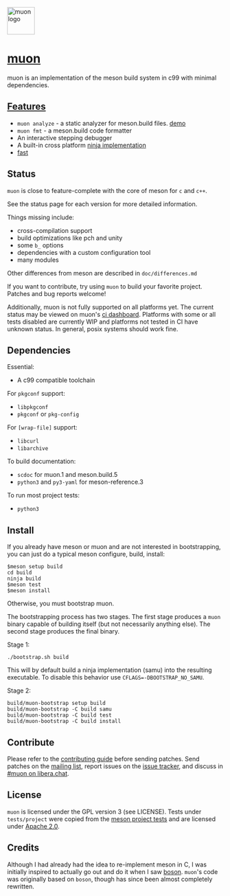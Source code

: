 <!--
SPDX-FileCopyrightText: Stone Tickle <lattis@mochiro.moe>
SPDX-FileCopyrightText: Simon Zeni <simon@bl4ckb0ne.ca>
SPDX-FileCopyrightText: Andrea Pappacoda <andrea@pappacoda.it>
SPDX-License-Identifier: GPL-3.0-only
-->

<img src="https://muon.build/muon_logo.svg" alt="muon logo" height=64 />

# [muon]

muon is an implementation of the meson build system in c99 with minimal
dependencies.

## [Features]

- `muon analyze` - a static analyzer for meson.build files.  [demo]
- `muon fmt` - a meson.build code formatter
- An interactive stepping debugger
- A built-in cross platform [ninja implementation]
- [fast]

## Status

`muon` is close to feature-complete with the core of meson for `c` and `c++`.

See the status page for each version for more detailed information.

Things missing include:

- cross-compilation support
- build optimizations like pch and unity
- some `b_` options
- dependencies with a custom configuration tool
- many modules

Other differences from meson are described in `doc/differences.md`

If you want to contribute, try using `muon` to build your favorite project.
Patches and bug reports welcome!

Additionally, muon is not fully supported on all platforms yet.  The current
status may be viewed on muon's [ci dashboard].  Platforms with some or all tests
disabled are currently WIP and platforms not tested in CI have unknown status.
In general, posix systems should work fine.

## Dependencies

Essential:

- A c99 compatible toolchain

For `pkgconf` support:

- `libpkgconf`
- `pkgconf` or `pkg-config`

For `[wrap-file]` support:

- `libcurl`
- `libarchive`

To build documentation:

- `scdoc` for muon.1 and meson.build.5
- `python3` and `py3-yaml` for meson-reference.3

To run most project tests:

- `python3`

## Install

If you already have meson or muon and are not interested in bootstrapping, you
can just do a typical meson configure, build, install:

```
$meson setup build
cd build
ninja build
$meson test
$meson install
```

Otherwise, you must bootstrap muon.

The bootstrapping process has two stages.  The first stage produces a `muon`
binary capable of building itself (but not necessarily anything else). The
second stage produces the final binary.

Stage 1:

```
./bootstrap.sh build
```

This will by default build a ninja implementation (samu) into the resulting
executable.  To disable this behavior use `CFLAGS=-DBOOTSTRAP_NO_SAMU`.

Stage 2:

```
build/muon-bootstrap setup build
build/muon-bootstrap -C build samu
build/muon-bootstrap -C build test
build/muon-bootstrap -C build install
```

## Contribute

Please refer to the [contributing guide] before sending patches.  Send patches
on the [mailing list], report issues on the [issue tracker], and discuss in
[#muon on libera.chat].

## License

`muon` is licensed under the GPL version 3 (see LICENSE).  Tests under
`tests/project` were copied from the [meson project tests] and are licensed
under [Apache 2.0].

## Credits

Although I had already had the idea to re-implement meson in C, I was initially
inspired to actually go out and do it when I saw [boson].  `muon`'s code was
originally based on `boson`, though has since been almost completely rewritten.

[muon]: https://muon.build
[contributing guide]: https://git.sr.ht/~lattis/muon/tree/master/item/doc/contributing.md
[mailing list]: https://lists.sr.ht/~lattis/muon/
[issue tracker]: https://todo.sr.ht/~lattis/muon/
[#muon on libera.chat]: ircs://irc.libera.chat/#muon
[meson project tests]: https://github.com/mesonbuild/meson/tree/master/test%20cases
[Apache 2.0]: https://www.apache.org/licenses/LICENSE-2.0.txt
[boson]: https://sr.ht/~bl4ckb0ne/boson/
[Fast]: https://github.com/annacrombie/meson-raytracer#performance
[demo]: https://play.muon.build
[ninja implementation]: https://git.sr.ht/~lattis/muon/tree/master/item/src/external/samurai/README.md
[ci dashboard]: https://muon.build/muon_ci.html
[Features]: https://git.sr.ht/~lattis/muon/tree/master/item/doc/features.md
